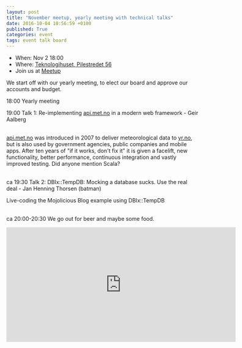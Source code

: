 ```yaml
---
layout: post
title: "November meetup, yearly meeting with technical talks"
date: 2016-10-04 10:56:59 +0100
published: True
categories: event
tags: event talk board
---
```


* When: Nov 2 18:00
* Where: [Teknologihuset, Pilestredet 56](https://maps.google.com/maps?f=q&hl=en&q=Pilestredet+56%2C+Oslo%2C+no)
* Join us at [Meetup](https://www.meetup.com/Oslo-pm/events/234612511/)

We start off with our yearly meeting, to elect our board and approve our accounts and budget.

18:00 Yearly meeting

19:00 Talk 1: Re-implementing <a href="http://api.met.no">api.met.no</a> in a modern web framework - Geir Aalberg

<br><a href="http://api.met.no">api.met.no</a> was introduced in 2007 to deliver meteorological data to <a href="http://yr.no">yr.no</a>, but is also used by government agencies, public companies and mobile apps. After ten years of &quot;if it works, don&#39;t fix it&quot; it is given a facelift, new functionality, better performance, continuous integration and vastly improved testing. Did anyone mention Scala?

<br>ca 19:30 Talk 2: DBIx::TempDB: Mocking a database sucks. Use the real deal - Jan Henning Thorsen (batman)

Live-coding the Mojolicious Blog example using DBIx::TempDB

<br>ca 20:00-20:30 We go out for beer and maybe some food.

<iframe class="google-maps" src="https://www.google.com/maps/embed/v1/place?q=q=Pilestredet+56%2C+Oslo%2C+no&key=AIzaSyASIjsQVcDWLnkdszZ-yw13Qcs-iFk8Q4Y" width="600" height="300" frameborder="0" allowfullscreen></iframe>
